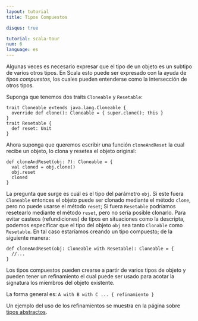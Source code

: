 ```yaml
---
layout: tutorial
title: Tipos Compuestos

disqus: true

tutorial: scala-tour
num: 6
language: es
---
```


Algunas veces es necesario expresar que el tipo de un objeto es un subtipo de varios otros tipos. En Scala esto puede ser expresado con la ayuda de *tipos compuestos*, los cuales pueden entenderse como la intersección de otros tipos.

Suponga que tenemos dos traits `Cloneable` y `Resetable`:

    trait Cloneable extends java.lang.Cloneable {
      override def clone(): Cloneable = { super.clone(); this }
    }
    trait Resetable {
      def reset: Unit
    }

Ahora suponga que queremos escribir una función `cloneAndReset` la cual recibe un objeto, lo clona y resetea el objeto original:

    def cloneAndReset(obj: ?): Cloneable = {
      val cloned = obj.clone()
      obj.reset
      cloned
    }

La pregunta que surge es cuál es el tipo del parámetro `obj`. Si este fuera `Cloneable` entonces el objeto puede ser clonado mediante el método `clone`, pero no puede usarse el método `reset`; Si fuera `Resetable` podríamos resetearlo mediante el método `reset`, pero no sería posible clonarlo. Para evitar casteos (refundiciones) de tipos en situaciones como la descripta, podemos especificar que el tipo del objeto `obj` sea tanto `Clonable` como `Resetable`. En tal caso estaríamos creando un tipo compuesto; de la siguiente manera:

    def cloneAndReset(obj: Cloneable with Resetable): Cloneable = {
      //...
    }

Los tipos compuestos pueden crearse a partir de varios tipos de objeto y pueden tener un refinamiento el cual puede ser usado para acotar la signatura los miembros del objeto existente.

La forma general es: `A with B with C ... { refinamiento }`

Un ejemplo del uso de los refinamientos se muestra en la página sobre [tipos abstractos](abstract-types.html).
